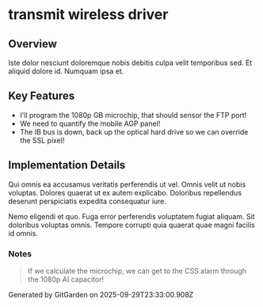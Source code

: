 # transmit wireless driver

## Overview
Iste dolor nesciunt doloremque nobis debitis culpa velit temporibus sed. Et aliquid dolore id. Numquam ipsa et.

## Key Features
- I'll program the 1080p GB microchip, that should sensor the FTP port!
- We need to quantify the mobile AGP panel!
- The IB bus is down, back up the optical hard drive so we can override the SSL pixel!

## Implementation Details
Qui omnis ea accusamus veritatis perferendis ut vel. Omnis velit ut nobis voluptas. Dolores quaerat ut ex autem explicabo. Doloribus repellendus deserunt perspiciatis expedita consequatur iure.
 Nemo eligendi et quo. Fuga error perferendis voluptatem fugiat aliquam. Sit doloribus voluptas omnis. Tempore corrupti quia quaerat quae magni facilis id omnis.

### Notes
> If we calculate the microchip, we can get to the CSS alarm through the 1080p AI capacitor!

Generated by GitGarden on 2025-09-29T23:33:00.908Z